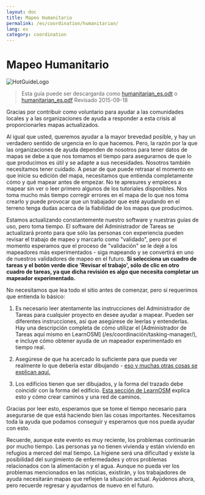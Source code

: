 ```yaml
---
layout: doc
title: Mapeo Humanitario
permalink: /es/coordination/humanitarian/
lang: es
category: coordination
---
```


# Mapeo Humanitario

![HotGuideLogo](https://www.hotosm.org/sites/default/themes/hot_theme/logo.png)

> Esta guía puede ser descargarda como [humanitarian_es.odt](/files/humanitarian_es.odt) o [humanitarian_es.pdf](/files/humanitarian_es.pdf)
> Revisado 2015-09-18

Gracias por contribuir como voluntario para ayudar a las comunidades locales y a las organizaciones de ayuda a responder a esta crisis al proporcionarles mapas actualizados.

Al igual que usted, queremos ayudar a la mayor brevedad posible, y hay un verdadero sentido de urgencia en lo que hacemos. Pero, la razón por la que las organizaciones de ayuda dependen de nosotros para tener datos de mapas se debe a que nos tomamos el tiempo para asegurarnos de que lo que producimos es útil y se adapte a sus necesidades. Nosotros también necesitamos tener cuidado. A pesar de que puede retrasar el momento en que inicie su edición del mapa, necesitamos que entienda completamente cómo y qué mapear antes de empezar. No te apresures y empieces a mapear sin ver o leer primero algunos de los tutoriales disponibles. Nos toma mucho más tiempo corregir errores en el mapa de lo que nos toma crearlo y puede provocar que un trabajador que esté ayudando en el terreno tenga dudas acerca de la fiabilidad de los mapas que producimos.

Estamos actualizando constantemente nuestro software y nuestras guías de uso, pero toma tiempo. El software del Administrador de Tareas se actualizará pronto para que sólo las personas con experiencia pueden revisar el trabajo de mapeo y marcarlo como "validado", pero por el momento esperamos que el proceso de "validación" se le dejé a los mapeadores más experimentados - siga mapeando y se convertirá en uno de nuestros validadores de mapeo en el futuro. **Si selecciona un cuadro de tareas y el botón verde dice 'Revisar el trabajo', sólo de clic en otro cuadro de tareas, ya que dicha revisión es algo que necesita completar un mapeador experimentado.**

No necesitamos que lea todo el sitio antes de comenzar, pero sí requerimos que entienda lo básico:

1. Es necesario leer atentamente las instrucciones del Administrador de Tareas para cualquier proyecto en desee ayudar a mapear. Pueden ser diferentes instrucciones, así que asegúrese de leerlas y entenderlas. Hay una descripción completa de cómo utilizar el [Administrador de Tareas aquí mismo en LearnOSM] (/es/coordinación/tasking-manager/), e incluye cómo obtener ayuda de un mapeador experimentado en tiempo real.

2. Asegúrese de que ha acercado lo suficiente para que pueda ver realmente lo que debería estar dibujando - [eso y muchas otras cosas se explican aquí.](/es/coordination/remote/)

3. Los edificios tienen que ser dibujados, y la forma del trazado debe coincidir con la forma del edificio. [Esta sección de LearnOSM](/es/coordination/remote-tracing/) explica esto y cómo crear caminos y una red de caminos.

Gracias por leer esto, esperamos que se tome el tiempo necesario para asegurarse de que está haciendo bien las cosas importantes. Necesitamos toda la ayuda que podamos conseguir y esperamos que nos pueda ayudar con esto.

Recuerde, aunque este evento es muy reciente, los problemas continuarán por mucho tiempo. Las personas ya no tienen vivienda y están viviendo en refugios a merced del mal tiempo. La higiene será una dificultad y existe la posibilidad del surgimiento de enfermedades y otros problemas relacionados con la alimentación y el agua. Aunque no pueda ver los problemas mencionados en las noticias, existirán, y los trabajadores de ayuda necesitarán mapas que reflejen la situación actual. Ayúdenos ahora, pero recuerde regresar y ayudarnos de nuevo en el futuro.
